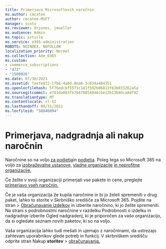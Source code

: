 ```yaml
---
title: Primerjava Microsoftovih naročnin
ms.author: cmcatee
author: cmcatee-MSFT
manager: scotv
ms.reviewer: drjones, jmueller
ms.audience: Admin
ms.topic: article
ms.service: o365-administration
ROBOTS: NOINDEX, NOFOLLOW
localization_priority: Normal
ms.collection: Adm_O365
ms.custom:
- commerce_subscriptions
- "472"
- "1500026"
ms.date: 07/30/2021
ms.assetid: faefe872-1fb6-4a0d-8ea6-3c034a484351
ms.openlocfilehash: 5f76edcbf5573c141f592b06813f63b033262a5a
ms.sourcegitcommit: e781da003fb7b878854846cbe12b13b9dca8df92
ms.translationtype: MT
ms.contentlocale: sl-SI
ms.lasthandoff: 08/31/2021
ms.locfileid: "58846094"
---
```

# <a name="compare-upgrade-or-purchase-subscriptions"></a>Primerjava, nadgradnja ali nakup naročnin
  
Naročnine so na voljo [za podjetja](https://www.microsoft.com/microsoft-365/business/compare-all-microsoft-365-business-products?tab=2&rtc=1)in [podjetja](https://www.microsoft.com/microsoft-365/enterprise/compare-office-365-plans?rtc=1). Poleg tega so Microsoft 365 na voljo za [izobraževalne ustanove,](https://www.microsoft.com/microsoft-365/academic/compare-office-365-education-plans?rtc=1&activetab=tab%3aprimaryr1) [vladne organizacije](https://www.microsoft.com/microsoft-365/government/compare-office-365-government-plans?rtc=1) [in neprofitne organizacije.](https://www.microsoft.com/microsoft-365/nonprofit/office-365-nonprofit-plans-and-pricing?&rtc=1&activetab=tab%3aprimaryr1)
  
Če želite v svoji organizaciji primerjati vse pakete in cene, preglejte [primerjavo vseh naročnin.](https://www.microsoft.com/microsoft-365/enterprise/compare-office-365-plans?rtc=1)
  
Če je vaša organizacija že kupila naročnine in bi jo želeli spremeniti v drug paket, lahko to storite v Skrbniško središče za Microsoft 365. Pojdite na  stran \> [Obračunavanje izdelkov](https://go.microsoft.com/fwlink/p/?linkid=842054) in izberite naročnino, ki jo želite spremeniti. Na strani s podrobnostmi naročnine v  razdelku Podrobnosti o izdelku in nadgradnje izberite Ogled nadgradenj, ki je priporočen za vašo organizacijo, da si ogledate seznam novih paketov, ki so na voljo.
  
Vaša organizacija lahko tudi mešati in ujemajo z naročninami, da ustrezajo zahtevam uporabnikov glede potreb in funkcij. V skrbniškem središču odprite stran Nakup **storitev** \> [obračunavanja.](https://go.microsoft.com/fwlink/p/?linkid=868433) 
